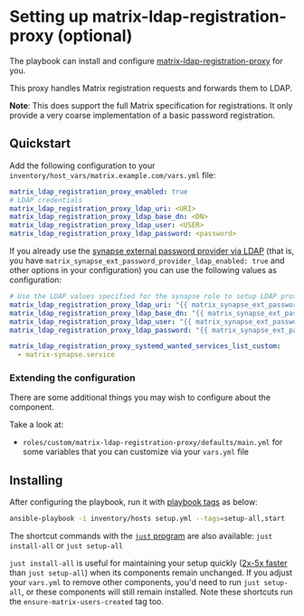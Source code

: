 # Setting up matrix-ldap-registration-proxy (optional)

The playbook can install and configure [matrix-ldap-registration-proxy](https://gitlab.com/activism.international/matrix_ldap_registration_proxy) for you.

This proxy handles Matrix registration requests and forwards them to LDAP.

**Note**: This does support the full Matrix specification for registrations. It only provide a very coarse implementation of a basic password registration.

## Quickstart

Add the following configuration to your `inventory/host_vars/matrix.example.com/vars.yml` file:

```yaml
matrix_ldap_registration_proxy_enabled: true
# LDAP credentials
matrix_ldap_registration_proxy_ldap_uri: <URI>
matrix_ldap_registration_proxy_ldap_base_dn: <DN>
matrix_ldap_registration_proxy_ldap_user: <USER>
matrix_ldap_registration_proxy_ldap_password: <password>
```

If you already use the [synapse external password provider via LDAP](configuring-playbook-ldap-auth.md) (that is, you have `matrix_synapse_ext_password_provider_ldap_enabled: true` and other options in your configuration) you can use the following values as configuration:

```yaml
# Use the LDAP values specified for the synapse role to setup LDAP proxy
matrix_ldap_registration_proxy_ldap_uri: "{{ matrix_synapse_ext_password_provider_ldap_uri }}"
matrix_ldap_registration_proxy_ldap_base_dn: "{{ matrix_synapse_ext_password_provider_ldap_base }}"
matrix_ldap_registration_proxy_ldap_user: "{{ matrix_synapse_ext_password_provider_ldap_bind_dn }}"
matrix_ldap_registration_proxy_ldap_password: "{{ matrix_synapse_ext_password_provider_ldap_bind_password }}"

matrix_ldap_registration_proxy_systemd_wanted_services_list_custom:
  - matrix-synapse.service
```

### Extending the configuration

There are some additional things you may wish to configure about the component.

Take a look at:

- `roles/custom/matrix-ldap-registration-proxy/defaults/main.yml` for some variables that you can customize via your `vars.yml` file

## Installing

After configuring the playbook, run it with [playbook tags](playbook-tags.md) as below:

<!-- NOTE: let this conservative command run (instead of install-all) to make it clear that failure of the command means something is clearly broken. -->
```sh
ansible-playbook -i inventory/hosts setup.yml --tags=setup-all,start
```

The shortcut commands with the [`just` program](just.md) are also available: `just install-all` or `just setup-all`

`just install-all` is useful for maintaining your setup quickly ([2x-5x faster](../CHANGELOG.md#2x-5x-performance-improvements-in-playbook-runtime) than `just setup-all`) when its components remain unchanged. If you adjust your `vars.yml` to remove other components, you'd need to run `just setup-all`, or these components will still remain installed. Note these shortcuts run the `ensure-matrix-users-created` tag too.
